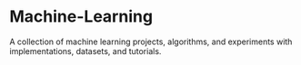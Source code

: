 # Machine-Learning
A collection of machine learning projects, algorithms, and experiments with implementations, datasets, and tutorials.
